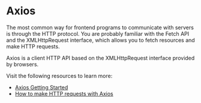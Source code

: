 # Axios

The most common way for frontend programs to communicate with servers is through the HTTP protocol. You are probably familiar with the Fetch API and the XMLHttpRequest interface, which allows you to fetch resources and make HTTP requests.

Axios is a client HTTP API based on the XMLHttpRequest interface provided by browsers.

Visit the following resources to learn more:

- [Axios Getting Started](https://axios-http.com/docs/intro)
- [How to make HTTP requests with Axios](https://blog.logrocket.com/how-to-make-http-requests-like-a-pro-with-axios/#why)


